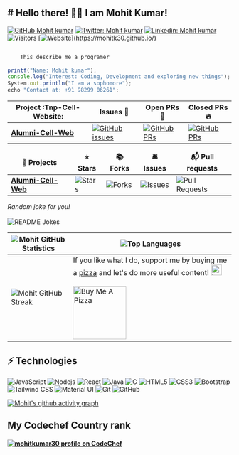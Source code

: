  
<!--  <div align="center"> -->
 <h2> # Hello there! 👋🏻 I am Mohit Kumar! <!-- <img src="https://github.com/ABSphreak/ABSphreak/blob/master/gifs/Hi.gif" width="30px"> --> </h2> 
<!-- </div> -->


<!-- <div align="center"> -->
 
 
<!-- - 👋  I’m _**Mohit kumar**_.
- 👀 I’m interested in web development and android development.
- 🌱 I’m currently learning c programming language.
- 💞️ I’m looking to collaborate on project.
- 📫 Contact at +919829906261,  -->

[![GitHub Mohit kumar](https://img.shields.io/github/followers/mohitk30?label=follow&style=social)](https://github.com/mohitk30)
 [![Twitter: Mohit kumar](https://img.shields.io/twitter/follow/MohitKu45127725?style=social)](https://twitter.com/MohitKu45127725)
[![Linkedin: Mohit kumar](https://img.shields.io/badge/-Mohit%20kumar-blue?style=flat-square&logo=Linkedin&logoColor=white&link=https://www.linkedin.com/in/mohit-kumar-605669202/)](https://www.linkedin.com/in/mohit-kumar-605669202/)
![Visitors](https://visitor-badge.glitch.me/badge?page_id=mohitk30&left_color=gray&right_color=blue)
 [![Website](https://img.shields.io/website?down_color=lightgrey&down_message=offline&up_color=green&up_message=online&url=https%3A%2F%2Fmohitk30.github.io.)](https://mohitk30.github.io/)
<!-- ![Profile View](http://estruyf-github.azurewebsites.net/api/VisitorHit?user=mohitk30&repo=github-visitors-badge&countColorcountColor&countColor=%237B1E7A) -->

<!-- <a href="https://www.linkedin.com/in/mohit-kumar-605669202/" target="_blank">
<img src=https://img.shields.io/badge/linkedin-%2308090A.svg?&style=for-the-badge&logo=linkedin&logoColor=white alt=linkedin style="margin-bottom: 5px;" />
</a> -->
<!-- <a href="https://mohitk30.github.io/" target="_blank">
<img src=https://img.shields.io/badge/Portfolio-%2308090A.svg?&style=for-the-badge&logo=globe&logoColor=white alt=portfolio style="margin-bottom: 5px;" />
</a> -->


```js

    This describe me a programer
    
printf("Name: Mohit kumar");
console.log("Interest: Coding, Development and exploring new things");
System.out.println("I am a sophomore");
echo "Contact at: +91 98299 06261";

```
 |      Project :Tnp-Cell-Website:   |     Issues :bug:   | Open PRs :bell:  | Closed PRs :fire:  |
|-------------|-------------------|---|---|
| [**Alumni-Cell-Web**](https://github.com/mohitk30/Alumni-Cell-Web) | [![GitHub issues](https://img.shields.io/github/issues/mohitk30/Alumni-Cell-Web?color=green&logo=github&style=flat)](https://github.com/mohitk30/Alumni-Cell-Web/issues) | [![GitHub PRs](https://img.shields.io/github/issues-pr/mohitk30/Alumni-Cell-Web?style=flat&logo=github)](https://github.com/mohitk30/Alumni-Cell-Web/pulls)  | [![GitHub PRs](https://img.shields.io/github/issues-pr-closed/mohitk30/Alumni-Cell-Web?style=flat&color=critical&logo=github)](https://github.com/mohitk30/Alumni-Cell-Web/pulls?q=is%3Apr+is%3Aclosed)  |

<table>
  <thead align="center">
    <tr border: none;>
      <td><b>🎁 Projects</b></td>
      <td><b>⭐ Stars</b></td>
      <td><b>📚 Forks</b></td>
      <td><b>🛎 Issues</b></td>
      <td><b>📬 Pull requests</b></td>
    </tr>
  </thead>
  <tbody>

<tr>
      <td><a href="https://github.com/mohitk30/Alumni-Cell-Web"><b> Alumni-Cell-Web</b></a></td>
      <td><img alt="Stars" src="https://img.shields.io/github/stars/mohitk30/Alumni-Cell-Web?style=flat-square&labelColor=343b41"/></td>
      <td><img alt="Forks" src="https://img.shields.io/github/forks/mohitk30/Alumni-Cell-Web?style=flat-square&labelColor=343b41"/></td>
      <td><img alt="Issues" src="[https://img.shields.io/github/issues/mohitk30/Alumni-Cell-Web?style=flat-square&labelColor=343b41"/></td>
      <td><img alt="Pull Requests" src="https://img.shields.io/github/issues-pr/mohitk30/Alumni-Cell-Web?style=flat-square&labelColor=343b41"/></td>
    </tr>
   
   </tbody>
</table>


 
<i>Random joke for you!</i>
<br>
<br>
<img align="center" src="https://readme-jokes.vercel.app/api?bgColor=%23073b4c&textColor=%2306d6a0&aColor=%2306d6a0&borderColor=%2306d6a0" alt="README Jokes"></br>
<!---
mohitk30/mohitk30 is a ✨ special ✨ repository because its `README.md` (this file) appears on your GitHub profile.
You can click the Preview link to take a look at your changes.


--->


<!-- 
 <div>
[![Mohit kumar's GitHub stats](https://github-readme-stats.vercel.app/api?username=mohitk30&show_icons=true)](https://github.com/mohitk30/github-readme-stats)


[![Top Langs](https://github-readme-stats.vercel.app/api/top-langs/?username=mohitk30&layout=compact)](https://github.com/mohitk30/github-readme-stats)
</div> -->

| ![Mohit GitHub Statistics](https://github-readme-stats.vercel.app/api?username=mohitk30&show_icons=true) | ![Top Languages](https://github-readme-stats.vercel.app/api/top-langs/?username=mohitk30) |
| --- | --- |
| ![Mohit GitHub Streak](https://github-readme-streak-stats.herokuapp.com/?user=mohitk30) | If you like what I do, support me by buying me a [pizza](https://www.buymeacoffee.com/mohitk30) and let's do more useful content! <img src="https://i.imgur.com/T31KN5a.png" alt="Look next line." height="24" /><br /><br /> <a href="https://www.buymeacoffee.com/mohitk30" target="_blank"><img src="https://cdn.buymeacoffee.com/buttons/v2/default-white.png" alt="Buy Me A Pizza" width="120" /></a> |




<!-- ![Profile View](http://estruyf-github.azurewebsites.net/api/VisitorHit?user=mohitk30&repo=github-visitors-badge&countColorcountColor&countColor=%237B1E7A) -->

<!-- ## Checkout My Portfolio -->
 


<!-- ## Feel free to reach me through -->

 
<!-- <a href="mailto:mohitkumar982990@gmail.com" target="_blank">
<img src=https://img.shields.io/badge/Gmail-%2308090A.svg?&style=for-the-badge&logo=Gmail&logoColor=red alt=Gmail style="margin-bottom: 5px;" />
</a>
<a href="https://twitter.com/MohitKu45127725" target="_blank">
<img src=https://img.shields.io/badge/twitter-%2308090A.svg?&style=for-the-badge&logo=twitter&logoColor=blue alt=twitter style="margin-bottom: 5px;" />
</a> -->

## ⚡ Technologies

![JavaScript](https://img.shields.io/badge/-JavaScript-white?style=flat-square&logo=javascript)
![Nodejs](https://img.shields.io/badge/-Nodejs-white?style=flat-square&logo=Node.js)
![React](https://img.shields.io/badge/-React-white?style=flat-square&logo=react)
![Java](https://img.shields.io/badge/-java-E34A86?style=flat-square&logo=java)
![C](https://img.shields.io/badge/c%20-%2300599C.svg?&style=flat-square&logo=c)
![HTML5](https://img.shields.io/badge/-HTML5-E34F26?style=flat-square&logo=html5&logoColor=white)
![CSS3](https://img.shields.io/badge/-CSS3-1572B6?style=flat-square&logo=css3)
![Bootstrap](https://img.shields.io/badge/-Bootstrap-563D7C?style=flat-square&logo=bootstrap)
![Tailwind CSS](https://img.shields.io/badge/tailwindcss%20-%2338B2AC.svg?&style=flat-square&logo=tailwind-css&logoColor=white)
![Material UI](https://img.shields.io/badge/material%20ui%20-%230081CB.svg?logo=material-ui&logoColor=white&style=flat-square)
![Git](https://img.shields.io/badge/-Git-white?style=flat-square&logo=git)
![GitHub](https://img.shields.io/badge/-GitHub-white?style=flat-square&logo=github)


[![Mohit's github activity graph](https://activity-graph.herokuapp.com/graph?username=mohitk30&theme=chartreuse-dark)](https://github.com/ashutosh00710/github-readme-activity-graph)

## My Codechef Country rank

 
 
 

#### <a href="https://www.codechef.com/users/mohitkumar30"><img src="https://img.shields.io/badge/dynamic/json?label=CodeChef&query=%24.country_rank&url=https://competitive-coding-api.herokuapp.com/api/codechef/mohitkumar30&prefix=US%20%23&logo=codechef&logoColor=f5f5dc&labelColor=7b5e47&style=for-the-badge&cacheSeconds=259200"  alt="mohitkumar30 profile on CodeChef" title="mohitkumar30's profile on CodeChef"></a>
<!-- </div> -->

 

